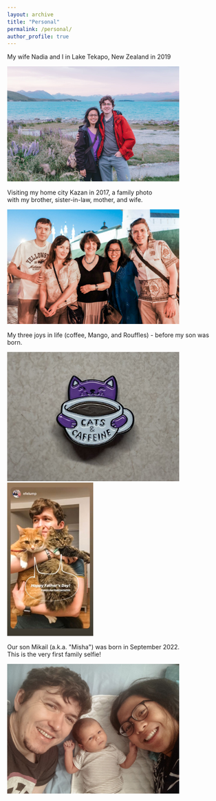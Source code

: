 ```yaml
---
layout: archive
title: "Personal"
permalink: /personal/
author_profile: true
---
```


My wife Nadia and I in Lake Tekapo, New Zealand in 2019

<img src="https://github.com/gani-nurmukhametov/gani-nurmukhametov.github.io/blob/master/images/New Zealand - 2019.jpg" width ="400">




Visiting my home city Kazan in 2017, a family photo <br>
with my brother, sister-in-law, mother, and wife.

<img src="https://github.com/gani-nurmukhametov/gani-nurmukhametov.github.io/blob/master/images/Kazan-2017.JPG" width ="400">




My three joys in life (coffee, Mango, and Rouffles) - before my son was born.

<img src="https://github.com/gani-nurmukhametov/gani-nurmukhametov.github.io/blob/master/images/Pin.jpeg" width ="400"> <img src="https://github.com/gani-nurmukhametov/gani-nurmukhametov.github.io/blob/master/images/Father's Day.jpeg" width ="200">




Our son Mikail (a.k.a. "Misha") was born in September 2022. <br>
This is the very first family selfie!

<img src="https://github.com/gani-nurmukhametov/gani-nurmukhametov.github.io/blob/master/images/Family selfie.jpeg" width ="400">
